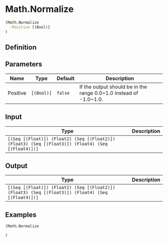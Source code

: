 # Math.Normalize

```clojure
(Math.Normalize
  :Positive [(Bool)]
)
```

## Definition


## Parameters
| Name | Type | Default | Description |
|------|------|---------|-------------|
| Positive | `[(Bool)]` | `false` | If the output should be in the range 0.0~1.0 instead of -1.0~1.0. |


## Input
| Type | Description |
|------|-------------|
| `[(Seq [(Float)]) (Float2) (Seq [(Float2)]) (Float3) (Seq [(Float3)]) (Float4) (Seq [(Float4)])]` |  |


## Output
| Type | Description |
|------|-------------|
| `[(Seq [(Float)]) (Float2) (Seq [(Float2)]) (Float3) (Seq [(Float3)]) (Float4) (Seq [(Float4)])]` |  |


## Examples

```clojure
(Math.Normalize

)
```
